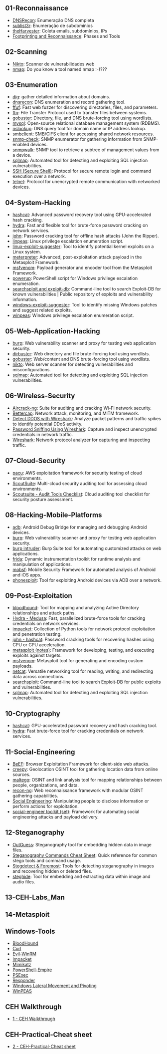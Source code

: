 ## 01-Reconnaissance
- [DNSRecon](/01-Reconnaissance/DNSRecon.md): Enumeração DNS completa
- [sublist3r](/01-Reconnaissance/sublist3r.md): Enumeração de subdomínios
- [theHarvester](/01-Reconnaissance/theHarvester.md): Coleta emails, subdomínios, IPs
- [Footprinting and Reconnaissance](/01-Reconnaissance/Footprinting%20and%20Reconnaissance.md): Phases and Tools

## 02-Scanning
- [Nikto](/02-Scanning/Nikto.md): Scanner de vulnerabilidades web
- [nmap](/02-Scanning/nmap.md): Do you know a tool named nmap :-)???

## 03-Enumeration
- [dig](/03-Enumeration/dig.md): gather detailed information about domains.
- [dnsrecon](/03-Enumeration/dnsrecon.md): DNS enumeration and record gathering tool.
- [ffuf](/03-Enumeration/ffuf.md): Fast web fuzzer for discovering directories, files, and parameters.
- [ftp](/03-Enumeration/ftp.md): File Transfer Protocol used to transfer files between systems.
- [gobuster](/03-Enumeration/gobuster.md): Directory, file, and DNS brute-forcing tool using wordlists.
- [mysql](/03-Enumeration/mysql.md): Open-source relational database management system (RDBMS).
- [nslookup](/03-Enumeration/nslookup.md): DNS query tool for domain name or IP address lookup.
- [smbclient](/03-Enumeration/smbclient.md): SMB/CIFS client for accessing shared network resources.
- [snmp-check](/03-Enumeration/snmp-check.md): SNMP enumerator for gathering information from SNMP-enabled devices.
- [snmpwalk](/03-Enumeration/snmpwalk.md): SNMP tool to retrieve a subtree of management values from a device.
- [sqlmap](/03-Enumeration/sqlmap.md): Automated tool for detecting and exploiting SQL injection vulnerabilities.
- [SSH (Secure Shell)](/03-Enumeration/SSH%20(Secure%20Shell).md): Protocol for secure remote login and command execution over a network.
- [telnet](/03-Enumeration/telnet.md): Protocol for unencrypted remote communication with networked devices.

## 04-System-Hacking
- [hashcat](/04-System-Hacking/hashcat.md): Advanced password recovery tool using GPU-accelerated hash cracking.
- [hydra](/04-System-Hacking/hydra.md): Fast and flexible tool for brute-force password cracking on network services.
- [john](/04-System-Hacking/john.md): Password cracking tool for offline hash attacks (John the Ripper).
- [linpeas](/04-System-Hacking/linpeas.md): Linux privilege escalation enumeration script.
- [linux-exploit-suggester](/04-System-Hacking/linux-exploit-suggester.md): Tool to identify potential kernel exploits on a Linux system.
- [meterpreter](/04-System-Hacking/meterpreter.md): Advanced, post-exploitation attack payload in the Metasploit Framework.
- [msfvenom](/04-System-Hacking/msfvenom.md): Payload generator and encoder tool from the Metasploit Framework.
- [powerup](/04-System-Hacking/powerup.md): PowerShell script for Windows privilege escalation enumeration.
- [searchsploit and exploit-db](/04-System-Hacking/searchsploit%20and%20exploit-db.md): Command-line tool to search Exploit-DB for known vulnerabilities | Public repository of exploits and vulnerability information.
- [windows-exploit-suggester](/04-System-Hacking/windows-exploit-suggester.md): Tool to identify missing Windows patches and suggest related exploits.
- [winpeas](/04-System-Hacking/winpeas.md): Windows privilege escalation enumeration script.

## 05-Web-Application-Hacking
- [burp](/05-Web-Application-Hacking/burp.md): Web vulnerability scanner and proxy for testing web application security.
- [dirbuster](/05-Web-Application-Hacking/dirbuster.md): Web directory and file brute-forcing tool using wordlists.
- [gobuster](/05-Web-Application-Hacking/gobuster.md): Web/content and DNS brute-forcing tool using wordlists.
- [nikto](/05-Web-Application-Hacking/nikto.md): Web server scanner for detecting vulnerabilities and misconfigurations.
- [sqlmap](/05-Web-Application-Hacking/sqlmap.md): Automated tool for detecting and exploiting SQL injection vulnerabilities.

## 06-Wireless-Security
- [Aircrack-ng](/06-Wireless-Security/Aircrack-ng.md): Suite for auditing and cracking Wi-Fi network security.
- [Bettercap](/06-Wireless-Security/Bettercap.md): Network attack, monitoring, and MITM framework.
- [Detect DDOS with Wireshark](/06-Wireless-Security/Detect%20DDOS%20with%20Wireshark.md): Analyze packet patterns and traffic spikes to identify potential DDoS activity.
- [Password Sniffing Using Wireshark](/06-Wireless-Security/Password%20Sniffing%20Using%20Wireshark.md): Capture and inspect unencrypted credentials in network traffic.
- [Wireshark](/06-Wireless-Security/Wireshark.md): Network protocol analyzer for capturing and inspecting traffic.

## 07-Cloud-Security
- [pacu](/07-Cloud-Security/pacu.md): AWS exploitation framework for security testing of cloud environments.
- [ScoutSuite](/07-Cloud-Security/ScoutSuite.md): Multi-cloud security auditing tool for assessing cloud environments.
- [Scoutsuite - Audit Tools Checklist](/07-Cloud-Security/Scoutsuite%20-%20Audit%20Tools%20Checklist.md): Cloud auditing tool checklist for security posture assessment.

## 08-Hacking-Mobile-Platforms
- [adb](/08-Hacking-Mobile-Platforms/adb.md): Android Debug Bridge for managing and debugging Android devices.
- [burp](/08-Hacking-Mobile-Platforms/burp.md): Web vulnerability scanner and proxy for testing web application security.
- [burp intruder](/08-Hacking-Mobile-Platforms/burp%20intruder.md): Burp Suite tool for automating customized attacks on web applications.
- [frida](/08-Hacking-Mobile-Platforms/frida.md): Dynamic instrumentation toolkit for runtime analysis and manipulation of applications.
- [mobsf](/08-Hacking-Mobile-Platforms/mobsf.md): Mobile Security Framework for automated analysis of Android and iOS apps.
- [phonesploit](/08-Hacking-Mobile-Platforms/phonesploit.md): Tool for exploiting Android devices via ADB over a network.

## 09-Post-Exploitation
- [bloodhound](/09-Post-Exploitation/bloodhound.md): Tool for mapping and analyzing Active Directory relationships and attack paths.
- [Hydra - Medusa](/09-Post-Exploitation/Hydra%20-%20Medusa.md): Fast, parallelized brute-force tools for cracking credentials on network services.
- [impacket](/09-Post-Exploitation/impacket.md): Collection of Python tools for network protocol exploitation and penetration testing.
- [john - hashcat](/09-Post-Exploitation/john%20-%20hashcat.md): Password cracking tools for recovering hashes using CPU or GPU acceleration.
- [metasploit (notes)](/09-Post-Exploitation/metasploit%20(notes).md): Framework for developing, testing, and executing exploits against targets.
- [msfvenom](/09-Post-Exploitation/msfvenom.md): Metasploit tool for generating and encoding custom payloads.
- [netcat](/09-Post-Exploitation/netcat.md): Versatile networking tool for reading, writing, and redirecting data across connections.
- [searchsploit](/09-Post-Exploitation/searchsploit.md): Command-line tool to search Exploit-DB for public exploits and vulnerabilities.
- [sqlmap](/09-Post-Exploitation/sqlmap.md): Automated tool for detecting and exploiting SQL injection vulnerabilities.

## 10-Cryptography
- [hashcat](/10-Cryptography/hashcat.md): GPU-accelerated password recovery and hash cracking tool.
- [hydra](/10-Cryptography/hydra.md): Fast brute-force tool for cracking credentials on network services.

## 11-Social-Engineering
- [BeEF](/11-Social-Engineering/BeEF.md): Browser Exploitation Framework for client-side web attacks.
- [creepy](/11-Social-Engineering/creepy.md): Geolocation OSINT tool for gathering location data from online sources.
- [maltego](/11-Social-Engineering/maltego.md): OSINT and link analysis tool for mapping relationships between people, organizations, and data.
- [recon-ng](/11-Social-Engineering/recon-ng.md): Web reconnaissance framework with modular OSINT gathering capabilities.
- [Social Engineering](/11-Social-Engineering/Social%20Engineering.md): Manipulating people to disclose information or perform actions for exploitation.
- [social-engineer toolkit (set)](/11-Social-Engineering/social-engineer%20toolkit%20(set).md): Framework for automating social engineering attacks and payload delivery.

## 12-Steganography
- [OutGuess](/12-Steganography/OutGuess.md): Steganography tool for embedding hidden data in image files.
- [Steganography Commands Cheat Sheet](/12-Steganography/Steganography%20Commands%20Cheat%20Sheet.md): Quick reference for common stego tools and command usage.
- [Stegdetect & Foremost](/12-Steganography/Stegdetect%20&%20Foremost.md): Tools for detecting steganography in images and recovering hidden or deleted files.
- [steghide](/12-Steganography/steghide.md): Tool for embedding and extracting data within image and audio files.

## 13-CEH-Labs_Man

## 14-Metasploit

## Windows-Tools
- [BloodHound](17%20-%20Windows-Tools/BloodHound.md)
- [Curl](Curl.md)
- [Evil-WinRM](Evil-WinRM.md)
- [Impacket](17%20-%20Windows-Tools/Impacket.md)
- [Mimikatz](Mimikatz.md)
- [PowerShell-Empire](PowerShell-Empire.md)
- [PSExec](PSExec.md)
- [Responder](Responder.md)
- [Windows Lateral Movement and Pivoting](Windows%20Lateral%20Movement%20and%20Pivoting.md)
- [WinPEAS](/Windows-Tools/Windows-Tools/WinPEAS.md)

## CEH Walkthrough
- [1 - CEH Walkthrough](1%20-%20CEH%20Walkthrough.md)

## CEH-Practical-Cheat sheet
- [2 - CEH-Practical-Cheat sheet](2%20-%20CEH-Practical-Cheat%20sheet.md)
